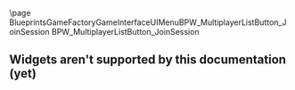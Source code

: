 \page BlueprintsGameFactoryGameInterfaceUIMenuBPW_MultiplayerListButton_JoinSession BPW_MultiplayerListButton_JoinSession
## Widgets aren't supported by this documentation (yet)
